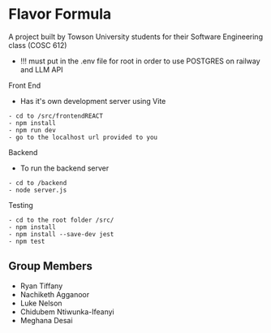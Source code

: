 # Flavor Formula

A project built by Towson University students for their Software Engineering class (COSC 612)

- !!! must put in the .env file for root in order to use POSTGRES on railway and LLM API

Front End
- Has it's own development server using Vite
```
- cd to /src/frontendREACT
- npm install
- npm run dev
- go to the localhost url provided to you
```


Backend
- To run the backend server
```
- cd to /backend
- node server.js
```

Testing
```
- cd to the root folder /src/
- npm install
- npm install --save-dev jest 
- npm test
```


## Group Members

- Ryan Tiffany
- Nachiketh Agganoor
- Luke Nelson
- Chidubem Ntiwunka-Ifeanyi
- Meghana Desai
